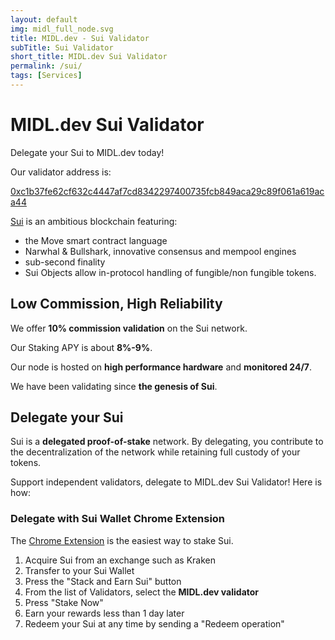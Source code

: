 ```yaml
---
layout: default
img: midl_full_node.svg
title: MIDL.dev - Sui Validator
subTitle: Sui Validator
short_title: MIDL.dev Sui Validator
permalink: /sui/
tags: [Services]
---
```


# MIDL.dev Sui Validator

Delegate your Sui to MIDL.dev today!

Our validator address is:

[0xc1b37fe62cf632c4447af7cd8342297400735fcb849aca29c89f061a619aca44](https://explorer.sui.io/validator/0xc1b37fe62cf632c4447af7cd8342297400735fcb849aca29c89f061a619aca44?network=mainnet)

[Sui](https://sui.io/) is an ambitious blockchain featuring:

* the Move smart contract language
* Narwhal & Bullshark, innovative consensus and mempool engines
* sub-second finality
* Sui Objects allow in-protocol handling of fungible/non fungible tokens.

## Low Commission, High Reliability

We offer **10% commission validation** on the Sui network.

Our Staking APY is about **8%-9%**.

Our node is hosted on **high performance hardware** and **monitored 24/7**.

We have been validating since **the genesis of Sui**.

## Delegate your Sui

Sui is a **delegated proof-of-stake** network. By delegating, you contribute to the decentralization of the network while retaining full custody of your tokens.

Support independent validators, delegate to MIDL.dev Sui Validator! Here is how:

### Delegate with Sui Wallet Chrome Extension

The [Chrome Extension](https://chrome.google.com/webstore/detail/sui-wallet/opcgpfmipidbgpenhmajoajpbobppdil) is the easiest way to stake Sui.

1. Acquire Sui from an exchange such as Kraken
1. Transfer to your Sui Wallet
1. Press the "Stack and Earn Sui" button
1. From the list of Validators, select the **MIDL.dev validator**
1. Press "Stake Now"
1. Earn your rewards less than 1 day later
1. Redeem your Sui at any time by sending a "Redeem operation"


